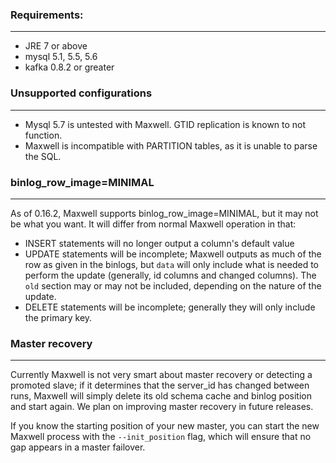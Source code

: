 ### Requirements:
***
- JRE 7 or above
- mysql 5.1, 5.5, 5.6
- kafka 0.8.2 or greater

### Unsupported configurations
***
- Mysql 5.7 is untested with Maxwell.  GTID replication is known to not function.
- Maxwell is incompatible with PARTITION tables, as it is unable to parse the SQL.

### binlog_row_image=MINIMAL
***
As of 0.16.2, Maxwell supports binlog_row_image=MINIMAL, but it may not be what you want.  It will differ
from normal Maxwell operation in that:

- INSERT statements will no longer output a column's default value
- UPDATE statements will be incomplete; Maxwell outputs as much of the row as given in the binlogs,
  but `data` will only include what is needed to perform the update (generally, id columns and changed columns).
  The `old` section may or may not be included, depending on the nature of the update.
- DELETE statements will be incomplete; generally they will only include the primary key.

### Master recovery
***
Currently Maxwell is not very smart about master recovery or detecting a promoted slave; if it determines
that the server_id has changed between runs, Maxwell will simply delete its old schema cache and binlog position
and start again.  We plan on improving master recovery in future releases.

If you know the starting position of your new master, you can start the new Maxwell process with the
`--init_position` flag, which will ensure that no gap appears in a master failover.


